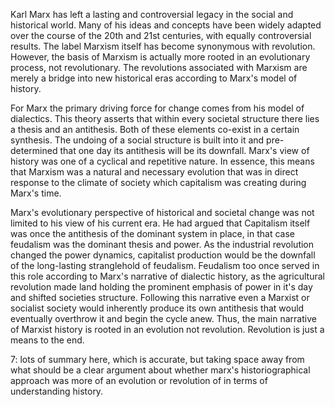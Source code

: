   Karl Marx has left a lasting and controversial legacy in the social and historical world. Many of his ideas and concepts have been widely adapted over the course of the 20th and 21st centuries, with equally controversial results. The label Marxism itself has become synonymous with revolution. However, the basis of Marxism is actually more rooted in an evolutionary process, not revolutionary. The revolutions associated with Marxism are merely a bridge into new historical eras according to Marx's model of history.
    
  For Marx the primary driving force for change comes from his model of dialectics. This theory asserts that within every societal structure there lies a thesis and an antithesis. Both of these elements co-exist in a certain synthesis. The undoing of a social structure is built into it and pre-determined that one day its antithesis will be its downfall. Marx's view of history was one of a cyclical and repetitive nature. In essence, this means that Marxism was a natural and necessary evolution that was in direct response to the climate of society which capitalism was creating during Marx's time. 
  
  Marx's evolutionary perspective of historical and societal change was not limited to his view of his current era. He had argued that Capitalism itself was once the antithesis of the dominant system in place, in that case feudalism was the dominant thesis and power. As the industrial revolution changed the power dynamics, capitalist production would be the downfall of the long-lasting stranglehold of feudalism. Feudalism too once served in this role according to Marx's narrative of dialectic history, as the agricultural revolution made land holding the prominent emphasis of power in it's day and shifted societies structure. Following this narrative even a Marxist or socialist society would inherently produce its own antithesis that would eventually overthrow it and begin the cycle anew. Thus, the main narrative of Marxist history is rooted in an evolution not revolution. Revolution is just a means to the end.

7: lots of summary here, which is accurate, but taking space away from what should be a clear argument about whether marx's historiographical approach was more of an evolution or revolution of in terms of understanding history. 
